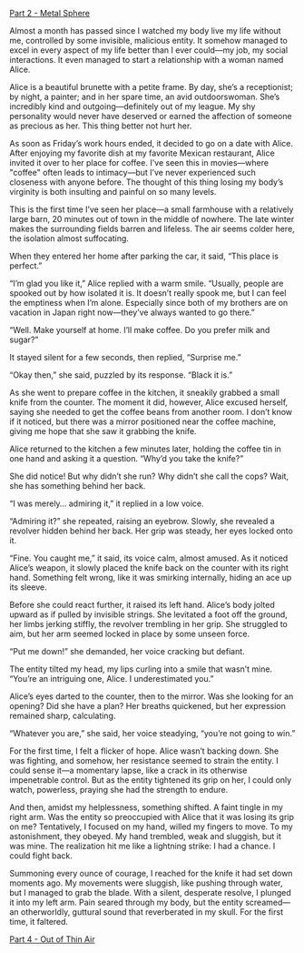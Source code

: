 [Part 2 - Metal Sphere](https://www.reddit.com/r/nosleep/comments/1h8dedw/metal_sphere/)

Almost a month has passed since I watched my body live my life without me, controlled by some invisible, malicious entity. It somehow managed to excel in every aspect of my life better than I ever could—my job, my social interactions. It even managed to start a relationship with a woman named Alice.

Alice is a beautiful brunette with a petite frame. By day, she’s a receptionist; by night, a painter; and in her spare time, an avid outdoorswoman. She’s incredibly kind and outgoing—definitely out of my league. My shy personality would never have deserved or earned the affection of someone as precious as her. This thing better not hurt her.

As soon as Friday’s work hours ended, it decided to go on a date with Alice. After enjoying my favorite dish at my favorite Mexican restaurant, Alice invited it over to her place for coffee. I've seen this in movies—where "coffee" often leads to intimacy—but I’ve never experienced such closeness with anyone before. The thought of this thing losing my body’s virginity is both insulting and painful on so many levels.

This is the first time I’ve seen her place—a small farmhouse with a relatively large barn, 20 minutes out of town in the middle of nowhere. The late winter makes the surrounding fields barren and lifeless. The air seems colder here, the isolation almost suffocating.

When they entered her home after parking the car, it said, “This place is perfect.”

“I’m glad you like it,” Alice replied with a warm smile. “Usually, people are spooked out by how isolated it is. It doesn’t really spook me, but I can feel the emptiness when I’m alone. Especially since both of my brothers are on vacation in Japan right now—they’ve always wanted to go there.”

“Well. Make yourself at home. I’ll make coffee. Do you prefer milk and sugar?”

It stayed silent for a few seconds, then replied, “Surprise me.”

“Okay then,” she said, puzzled by its response. “Black it is.”

As she went to prepare coffee in the kitchen, it sneakily grabbed a small knife from the counter. The moment it did, however, Alice excused herself, saying she needed to get the coffee beans from another room. I don’t know if it noticed, but there was a mirror positioned near the coffee machine, giving me hope that she saw it grabbing the knife.

Alice returned to the kitchen a few minutes later, holding the coffee tin in one hand and asking it a question. “Why’d you take the knife?”

She did notice! But why didn’t she run? Why didn’t she call the cops? Wait, she has something behind her back.

“I was merely… admiring it,” it replied in a low voice.

“Admiring it?” she repeated, raising an eyebrow. Slowly, she revealed a revolver hidden behind her back. Her grip was steady, her eyes locked onto it.

“Fine. You caught me,” it said, its voice calm, almost amused. As it noticed Alice’s weapon, it slowly placed the knife back on the counter with its right hand. Something felt wrong, like it was smirking internally, hiding an ace up its sleeve.

Before she could react further, it raised its left hand. Alice’s body jolted upward as if pulled by invisible strings. She levitated a foot off the ground, her limbs jerking stiffly, the revolver trembling in her grip. She struggled to aim, but her arm seemed locked in place by some unseen force.

“Put me down!” she demanded, her voice cracking but defiant.

The entity tilted my head, my lips curling into a smile that wasn’t mine. “You’re an intriguing one, Alice. I underestimated you.”

Alice’s eyes darted to the counter, then to the mirror. Was she looking for an opening? Did she have a plan? Her breaths quickened, but her expression remained sharp, calculating.

“Whatever you are,” she said, her voice steadying, “you’re not going to win.”

For the first time, I felt a flicker of hope. Alice wasn’t backing down. She was fighting, and somehow, her resistance seemed to strain the entity. I could sense it—a momentary lapse, like a crack in its otherwise impenetrable control. But as the entity tightened its grip on her, I could only watch, powerless, praying she had the strength to endure.

And then, amidst my helplessness, something shifted. A faint tingle in my right arm. Was the entity so preoccupied with Alice that it was losing its grip on me? Tentatively, I focused on my hand, willed my fingers to move. To my astonishment, they obeyed. My hand trembled, weak and sluggish, but it was mine. The realization hit me like a lightning strike: I had a chance. I could fight back.

Summoning every ounce of courage, I reached for the knife it had set down moments ago. My movements were sluggish, like pushing through water, but I managed to grab the blade. With a silent, desperate resolve, I plunged it into my left arm. Pain seared through my body, but the entity screamed—an otherworldly, guttural sound that reverberated in my skull. For the first time, it faltered.

[Part 4 - Out of Thin Air](https://www.reddit.com/r/nosleep/comments/1hxhxbc/out_of_thin_air/)